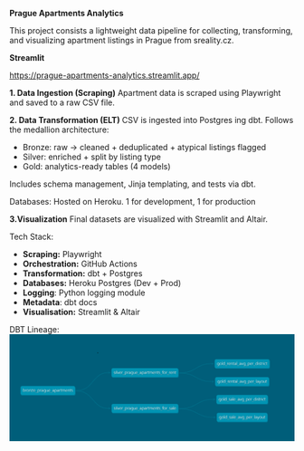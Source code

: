 **Prague Apartments Analytics**

This project consists a lightweight data pipeline for collecting, transforming, and visualizing apartment listings in Prague from sreality.cz.

**Streamlit**

https://prague-apartments-analytics.streamlit.app/

**1. Data Ingestion (Scraping)**
Apartment data is scraped using Playwright and saved to a raw CSV file.

**2. Data Transformation (ELT)**
CSV is ingested into Postgres ing dbt.
Follows the medallion architecture:
- Bronze: raw → cleaned + deduplicated + atypical listings flagged
- Silver: enriched + split by listing type
- Gold: analytics-ready tables (4 models)
  
Includes schema management, Jinja templating, and tests via dbt.

Databases: Hosted on Heroku. 1 for development, 1 for production

**3.Visualization**
Final datasets are visualized with Streamlit and Altair.

Tech Stack:
- **Scraping:** Playwright
- **Orchestration:** GitHub Actions
- **Transformation:** dbt + Postgres
- **Databases:** Heroku Postgres (Dev + Prod)
- **Logging**: Python logging module
- **Metadata**: dbt docs
- **Visualisation:** Streamlit & Altair

DBT Lineage:
![Lineage](lineage.png)
